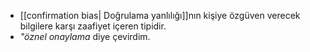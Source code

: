 - [[confirmation bias| Doğrulama yanlılığı]]nın kişiye özgüven verecek bilgilere karşı zaafiyet içeren tipidir.
- *"öznel onaylama* diye çevirdim.